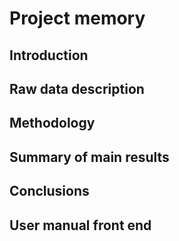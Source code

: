 # Project memory

## Introduction

## Raw data description

## Methodology

## Summary of main results

## Conclusions

## User manual front end
